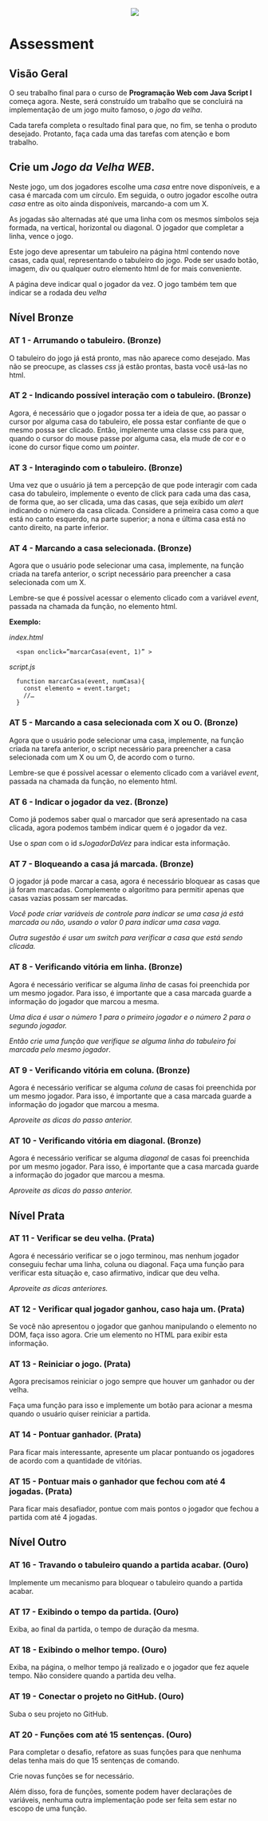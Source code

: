 <p align="center">
    <img src="https://www.infnet.edu.br/infnet/wp-content/themes/infnet.homepage//assets/img/LogoInfnetRodape.png"/>
</p>

# Assessment

## Visão Geral

O seu trabalho final para o curso de **Programação Web com Java Script I** começa agora. Neste, será construído um trabalho que se concluirá na implementação de um jogo muito famoso, o _jogo da velha_.

Cada tarefa completa o resultado final para que, no fim, se tenha o produto desejado. Protanto, faça cada uma das tarefas com atenção e bom trabalho.

## Crie um _Jogo da Velha WEB_.

Neste jogo, um dos jogadores escolhe uma _casa_ entre nove disponíveis, e a casa é marcada com um círculo.
Em seguida, o outro jogador escolhe outra _casa_ entre as oito ainda disponíveis, marcando-a com um X.

As jogadas são alternadas até que uma linha com os mesmos símbolos seja formada, na vertical, horizontal ou diagonal.
O jogador que completar a linha, vence o jogo.

Este jogo deve apresentar um tabuleiro na página html contendo nove casas, cada qual, representando o tabuleiro do jogo. Pode ser usado botão, imagem, div ou qualquer outro elemento html de for mais conveniente.

A página deve indicar qual o jogador da vez.
O jogo também tem que indicar se a rodada deu _velha_

## Nível Bronze

### AT 1 - Arrumando o tabuleiro. (Bronze)

O tabuleiro do jogo já está pronto, mas não aparece como desejado. Mas não se preocupe, as classes _css_ já estão prontas, basta você usá-las no html.

### AT 2 - Indicando possível interação com o tabuleiro. (Bronze)

Agora, é necessário que o jogador possa ter a ideia de que, ao passar o cursor por alguma casa do tabuleiro, ele possa estar confiante de que o mesmo possa ser clicado. Então, implemente uma classe css para que, quando o cursor do mouse passe por alguma casa, ela mude de cor e o icone do cursor fique como um _pointer_.

### AT 3 - Interagindo com o tabuleiro. (Bronze)

Uma vez que o usuário já tem a percepção de que pode interagir com cada casa do tabuleiro, implemente o evento de click para cada uma das casa, de forma que, ao ser clicada, uma das casas, que seja exibido um _alert_ indicando o número da casa clicada. Considere a primeira casa como a que está no canto esquerdo, na parte superior; a nona e última casa está no canto direito, na parte inferior.

### AT 4 - Marcando a casa selecionada. (Bronze)

Agora que o usuário pode selecionar uma casa, implemente, na função criada na tarefa anterior, o script necessário para preencher a casa selecionada com um X.

Lembre-se que é possível acessar o elemento clicado com a variável _event_, passada na chamada da função, no elemento html.
    
**Exemplo:**

_index.html_
```
  <span onclick=”marcarCasa(event, 1)” >
```

_script.js_

```
  function marcarCasa(event, numCasa){
    const elemento = event.target;
    //…
  }
```

### AT 5 - Marcando a casa selecionada com X ou O. (Bronze)

Agora que o usuário pode selecionar uma casa, implemente, na função criada na tarefa anterior, o script necessário para preencher a casa selecionada com um X ou um O, de acordo com o turno.

Lembre-se que é possível acessar o elemento clicado com a variável _event_, passada na chamada da função, no elemento html.

### AT 6 - Indicar o jogador da vez. (Bronze)

Como já podemos saber qual o marcador que será apresentado na casa clicada, agora podemos também indicar quem é o jogador da vez.

Use o _span_ com o id _sJogadorDaVez_ para indicar esta informação.

### AT 7 - Bloqueando a casa já marcada. (Bronze)

O jogador já pode marcar a casa, agora é necessário bloquear as casas que já foram marcadas. Complemente o algoritmo para permitir apenas que casas vazias possam ser marcadas.

_Você pode criar variáveis de controle para indicar se uma casa já está marcada ou não, usando o valor 0 para indicar uma casa vaga._

_Outra sugestão é usar um _switch_ para verificar a casa que está sendo clicada._

### AT 8 - Verificando vitória em linha. (Bronze)

Agora é necessário verificar se alguma *linha* de casas foi preenchida por um mesmo jogador. Para isso, é importante que a casa marcada guarde a informação do jogador que marcou a mesma.

_Uma dica é usar o número 1 para o primeiro jogador e o número 2 para o segundo jogador._

_Então crie uma função que verifique se alguma *linha* do tabuleiro foi marcada pelo mesmo jogador_.

### AT 9 - Verificando vitória em coluna. (Bronze)

Agora é necessário verificar se alguma *coluna* de casas foi preenchida por um mesmo jogador. Para isso, é importante que a casa marcada guarde a informação do jogador que marcou a mesma.

_Aproveite as dicas do passo anterior._

### AT 10 - Verificando vitória em diagonal. (Bronze)

Agora é necessário verificar se alguma *diagonal* de casas foi preenchida por um mesmo jogador. Para isso, é importante que a casa marcada guarde a informação do jogador que marcou a mesma.

_Aproveite as dicas do passo anterior._

## Nível Prata

### AT 11 - Verificar se deu velha. (Prata)

Agora é necessário verificar se o jogo terminou, mas nenhum jogador conseguiu fechar uma linha, coluna ou diagonal. Faça uma função para verificar esta situação e, caso afirmativo, indicar que deu velha.

_Aproveite as dicas anteriores._

### AT 12 - Verificar qual jogador ganhou, caso haja um. (Prata)

Se você não apresentou o jogador que ganhou manipulando o elemento no DOM, faça isso agora. Crie um elemento no HTML para exibir esta informação.

### AT 13 - Reiniciar o jogo. (Prata)

Agora precisamos reiniciar o jogo sempre que houver um ganhador ou der velha.

Faça uma função para isso e implemente um botão para acionar a mesma quando o usuário quiser reiniciar a partida.

### AT 14 - Pontuar ganhador. (Prata)

Para ficar mais interessante, apresente um placar pontuando os jogadores de acordo com a quantidade de vitórias.

### AT 15 - Pontuar mais o ganhador que fechou com até 4 jogadas. (Prata)

Para ficar mais desafiador, pontue com mais pontos o jogador que fechou a partida com até 4 jogadas.

## Nível Outro

### AT 16 - Travando o tabuleiro quando a partida acabar. (Ouro)

Implemente um mecanismo para bloquear o tabuleiro quando a partida acabar.

### AT 17 - Exibindo o tempo da partida. (Ouro)

Exiba, ao final da partida, o tempo de duração da mesma.

### AT 18 - Exibindo o melhor tempo. (Ouro)

Exiba, na página, o melhor tempo já realizado e o jogador que fez aquele tempo. Não considere quando a partida deu velha.

### AT 19 - Conectar o projeto no GitHub. (Ouro)

Suba o seu projeto no GitHub.

### AT 20 - Funções com até 15 sentenças. (Ouro)

Para completar o desafio, refatore as suas funções para que nenhuma delas tenha mais do que 15 sentenças de comando.

Crie novas funções se for necessário.

Além disso, fora de funções, somente podem haver declarações de variáveis, nenhuma outra implementação pode ser feita sem estar no escopo de uma função.
